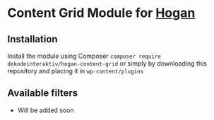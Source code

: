 # Content Grid Module for [Hogan](https://github.com/dekodeinteraktiv/hogan-content-grid)

## Installation
Install the module using Composer `composer require dekodeinteraktiv/hogan-content-grid` or simply by downloading this repository and placing it in `wp-content/plugins`

## Available filters

- Will be added soon